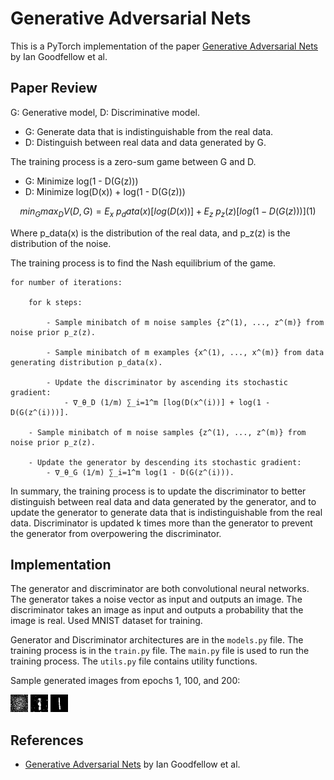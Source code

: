 # Generative Adversarial Nets 

This is a PyTorch implementation of the paper [Generative Adversarial Nets](https://arxiv.org/abs/1406.2661) by Ian Goodfellow et al. 


## Paper Review 

G: Generative model, D: Discriminative model.

- G: Generate data that is indistinguishable from the real data.
- D: Distinguish between real data and data generated by G.

The training process is a zero-sum game between G and D.

- G: Minimize log(1 - D(G(z)))
- D: Minimize log(D(x)) + log(1 - D(G(z)))

$$
min_G max_D V(D, G) = E_x~p_data(x)[log(D(x))] + E_z~p_z(z)[log(1 - D(G(z)))] (1)
$$

Where p_data(x) is the distribution of the real data, and p_z(z) is the distribution of the noise.

The training process is to find the Nash equilibrium of the game.

```
for number of iterations:

    for k steps:
    
        - Sample minibatch of m noise samples {z^(1), ..., z^(m)} from noise prior p_z(z).

        - Sample minibatch of m examples {x^(1), ..., x^(m)} from data generating distribution p_data(x).

        - Update the discriminator by ascending its stochastic gradient:
            - ∇_θ_D (1/m) ∑_i=1^m [log(D(x^(i))] + log(1 - D(G(z^(i)))].

    - Sample minibatch of m noise samples {z^(1), ..., z^(m)} from noise prior p_z(z).

    - Update the generator by descending its stochastic gradient:
        - ∇_θ_G (1/m) ∑_i=1^m log(1 - D(G(z^(i))). 
```

In summary, the training process is to update the discriminator to better distinguish between real data and data generated by the generator, and to update the generator to generate data that is indistinguishable from the real data. Discriminator is updated k times more than the generator to prevent the generator from overpowering the discriminator.

## Implementation

The generator and discriminator are both convolutional neural networks. The generator takes a noise vector as input and outputs an image. The discriminator takes an image as input and outputs a probability that the image is real. Used MNIST dataset for training.

Generator and Discriminator architectures are in the `models.py` file. The training process is in the `train.py` file. The `main.py` file is used to run the training process. The `utils.py` file contains utility functions. 

Sample generated images from epochs 1, 100, and 200: 

![Epoch 1](images/sample_0.png) ![Epoch 100](images/sample_99.png) ![Epoch 200](images/sample_199.png) 

## References

- [Generative Adversarial Nets](https://arxiv.org/abs/1406.2661) by Ian Goodfellow et al.